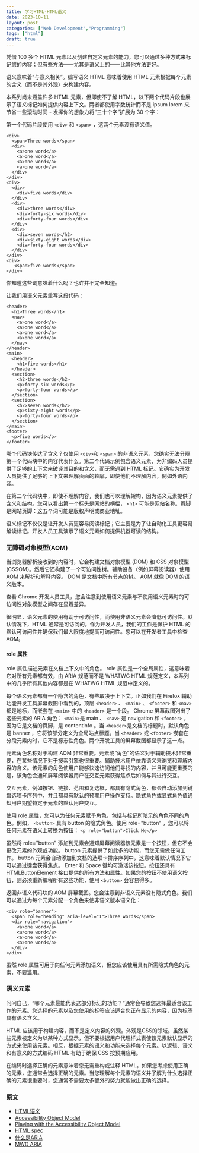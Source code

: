 ```yaml
---
title: 学习HTML-HTML语义
date: 2023-10-11
layout: post
categories: ["Web Development","Programming"]
tags: ["html"]
draft: true
---
```


凭借 100 多个 HTML 元素以及创建自定义元素的能力，您可以通过多种方式来标记您的内容；但有些方法——尤其是语义上的——比其他方法更好。

语义意味着“与意义相关”。编写语义 HTML 意味着使用 HTML 元素根据每个元素的含义（而不是其外观）来构建内容。

本系列尚未涵盖许多 HTML 元素，但即使不了解 HTML，以下两个代码片段也展示了语义标记如何提供内容上下文。两者都使用字数统计而不是 ipsum lorem 来节省一些滚动时间 - 发挥你的想象力将“三十个字”扩展为 30 个字：

第一个代码片段使用 `<div>` 和 `<span>` ，这两个元素没有语义值。

```
<div>
  <span>Three words</span>
  <div>
    <a>one word</a>
    <a>one word</a>
    <a>one word</a>
    <a>one word</a>
  </div>
</div>
<div>
  <div>
    <div>five words</div>
  </div>
  <div>
    <div>three words</div>
    <div>forty-six words</div>
    <div>forty-four words</div>
  </div>
  <div>
    <div>seven words</h2>
    <div>sixty-eight words</div>
    <div>forty-four words</div>
  </div>
</div>
<div>
   <span>five words</span>
</div>
```
你知道这些词意味着什么吗？也许并不完全知道。

让我们用语义元素重写这段代码：

```
<header>
  <h1>Three words</h1>
  <nav>
    <a>one word</a>
    <a>one word</a>
    <a>one word</a>
    <a>one word</a>
  </nav>
</header>
<main>
  <header>
    <h1>five words</h1>
  </header>
  <section>
    <h2>three words</h2>
    <p>forty-six words</p>
    <p>forty-four words</p>
  </section>
  <section>
    <h2>seven words</h2>
    <p>sixty-eight words</p>
    <p>forty-four words</p>
  </section>
</main>
<footer>
  <p>five words</p>
</footer>
```

哪个代码块传达了含义？仅使用 `<div>`和 `<span>` 的非语义元素，您确实无法分辨第一个代码块中的内容代表什么。第二个代码示例包含语义元素，为非编码人员提供了足够的上下文来破译其目的和含义，而无需遇到 HTML 标记。它确实为开发人员提供了足够的上下文来理解页面的轮廓，即使他们不理解内容，例如外语内容。

在第二个代码块中，即使不理解内容，我们也可以理解架构，因为语义元素提供了含义和结构。您可以看出第一个标头是网站的横幅， `<h1>` 可能是网站名称。页脚是网站页脚：这五个词可能是版权声明或商业地址。

语义标记不仅仅是让开发人员更容易阅读标记；它主要是为了让自动化工具更容易解读标记。开发人员工具演示了语义元素如何提供机器可读的结构。

### 无障碍对象模型(AOM)

当浏览器解析接收到的内容时，它会构建文档对象模型 (DOM) 和 CSS 对象模型 (CSSOM)。然后它还构建了一个可访问性树。辅助设备（例如屏幕阅读器）使用 AOM 来解析和解释内容。 DOM 是文档中所有节点的树。 AOM 就像 DOM 的语义版本。

查看 Chrome 开发人员工具，您会注意到使用语义元素与不使用语义元素时的可访问性对象模型之间存在显着差异。

很明显，语义元素的使用有助于可访问性，而使用非语义元素会降低可访问性。默认情况下，HTML 通常是可访问的。作为开发人员，我们的工作是保护 HTML 的默认可访问性并确保我们最大限度地提高可访问性。您可以在开发者工具中检查 AOM。

#### role 属性

role 属性描述元素在文档上下文中的角色。 role 属性是一个全局属性，这意味着它对所有元素都有效，由 ARIA 规范而不是 WHATWG HTML 规范定义，本系列中的几乎所有其他内容都是在 WHATWG HTML 规范中定义的。

每个语义元素都有一个隐含的角色，有些取决于上下文。正如我们在 Firefox 辅助功能开发工具屏幕截图中看到的，顶层 `<header>` 、 `<main>` 、 `<footer>` 和 `<nav>` 都是地标，而嵌套在 `<main>` 中的 `<header>` 是一个段。 Chrome 屏幕截图列出了这些元素的 ARIA 角色： `<main>`是 main 、 `<nav>` 是 navigation 和 `<footer>` ，因为它是文档的页脚，是 contentinfo 。当 `<header>`是文档的标题时，默认角色是 banner ，它将该部分定义为全局站点标题。当 `<header>` 或 `<footer>` 嵌套在分段元素内时，它不是标志性角色。两个开发工具的屏幕截图都显示了这一点。

元素角色名称对于构建 AOM 非常重要。元素或“角色”的语义对于辅助技术非常重要，在某些情况下对于搜索引擎也很重要。辅助技术用户依靠语义来浏览和理解内容的含义。该元素的角色使用户能够快速访问他们寻找的内容，并且可能更重要的是，该角色会通知屏幕阅读器用户在交互元素获得焦点后如何与其进行交互。

交互元素，例如按钮、链接、范围和复选框，都具有隐式角色，都会自动添加到键盘选项卡序列中，并且都具有默认的预期用户操作支持。隐式角色或显式角色值通知用户期望特定于元素的默认用户交互。

使用 role 属性，您可以为任何元素赋予角色，包括与标记所暗示的角色不同的角色。例如， `<button>` 具有 button 的隐式角色。使用 role="button" ，您可以将任何元素在语义上转换为按钮： `<p role="button">Click Me</p>`

虽然将 role="button" 添加到元素会通知屏幕阅读器该元素是一个按钮，但它不会更改元素的外观或功能。 button 元素提供了如此多的功能，而您无需做任何工作。 button 元素会自动添加到文档的选项卡排序序列中，这意味着默认情况下它可以通过键盘获得焦点。 Enter 和 Space 键均可激活该按钮。按钮还具有 HTMLButtonElement 接口提供的所有方法和属性。如果您的按钮不使用语义按钮，则必须重新编程所有这些功能，使用 `<button>` 会容易得多。

返回非语义代码块的 AOM 屏幕截图。您会注意到非语义元素没有隐式角色。我们可以通过为每个元素分配一个角色来使非语义版本语义化：

```
<div role="banner">
  <span role="heading" aria-level="1">Three words</span>
  <div role="navigation">
    <a>one word</a>
    <a>one word</a>
    <a>one word</a>
    <a>one word</a>
  </div>
</div>
```
虽然 role 属性可用于向任何元素添加语义，但您应该使用具有所需隐式角色的元素，不要滥用。

### 语义元素

问问自己，“哪个元素最能代表这部分标记的功能？”通常会导致您选择最适合该工作的元素。您选择的元素以及您使用的标签应该适合您正在显示的内容，因为标签具有语义含义。

HTML 应该用于构建内容，而不是定义内容的外观。外观是CSS的领域。虽然某些元素被定义为以某种方式显示，但不要根据用户代理样式表使该元素默认显示的方式来使用该元素。相反，根据元素的语义和功能来选择每个元素。以逻辑、语义和有意义的方式编码 HTML 有助于确保 CSS 按预期应用。

在编码时选择正确的元素意味着您无需重构或注释 HTML。如果您考虑使用正确的元素，您通常会选择正确的元素。当您理解每个元素的语义并了解为什么选择正确的元素很重要时，您通常不需要太多额外的努力就能做出正确的选择。

### 原文

- [HTML语义](https://web.dev/learn/html/semantic-html?hl=en)
- [Accessibility Object Model](https://wicg.github.io/aom/spec/)
- [Playing with the Accessibility Object Model](https://tink.uk/playing-with-the-accessibility-object-model-aom/)
- [HTML spec](https://html.spec.whatwg.org/dev/)
- [什么是ARIA](https://en.wikipedia.org/wiki/WAI-ARIA)
- [MWD ARIA](https://developer.mozilla.org/zh-CN/docs/Web/Accessibility/ARIA)
